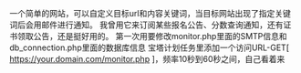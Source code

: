 一个简单的网站，可以自定义目标url和内容关键词，当目标网站出现了指定关键词后会用邮件进行通知。
我曾用它来订阅某些报名公告、分数查询通知，还有证书领取公告，还是挺好用的。
第一次用要修改monitor.php里面的SMTP信息和db_connection.php里面的数据库信息
宝塔计划任务里添加一个访问URL-GET[ https://your.domain.com/monitor.php ]，频率10秒到60秒之间，自己看着来
